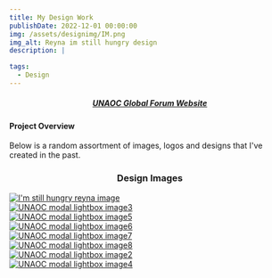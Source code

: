 ```yaml
---
title: My Design Work
publishDate: 2022-12-01 00:00:00
img: /assets/designimg/IM.png
img_alt: Reyna im still hungry design
description: |

tags:
  - Design
---
```


##### <div><center><a class="highlight highlight-unaoc" href="https://8thglobalforum.unaoc.org/">UNAOC Global Forum Website</a></center></div>
#### Project Overview
Below is a random assortment of images, logos and designs that I've created in the past.



### <center>Design Images</center>
<script type="module" src="../../../scripts/fslightbox.js"></script>
<div class="container mx-auto space-y-2 lg:space-y-0 lg:gap-2 lg:grid lg:grid-cols-3">
  <div class="w-full rounded hover:opacity-50">
    <a data-fslightbox href="https://i.imgur.com/bZSuSH3.png"><img src="/assets/designimg/IM.png" alt="I'm still hungry reyna image"></a>
  </div>
  <div class="w-full rounded hover:opacity-50">
    <a data-fslightbox href="https://i.imgur.com/WJMncrX.png"><img src="/assets/app_screens/unaocmenuapp.webp" alt="UNAOC modal lightbox image3"></a>
  </div>
   <div class="w-full rounded hover:opacity-50">
    <a data-fslightbox href="https://i.imgur.com/zai34ZM.png"><img src="/assets/app_screens/unaocappmedia.webp" alt="UNAOC modal lightbox image5"></a>
  </div>
   <div class="w-full rounded hover:opacity-50">
    <a data-fslightbox href="https://i.imgur.com/a986zyx.png"><img src="/assets/app_screens/unaoc3.png" alt="UNAOC modal lightbox image6"></a>
  </div>
   <div class="w-full rounded hover:opacity-50">
    <a data-fslightbox href="https://i.imgur.com/pfS2p2a.png"><img src="/assets/app_screens/unaocdoc.webp" alt="UNAOC modal lightbox image7"></a>
  </div>
   <div class="w-full rounded hover:opacity-50">
    <a data-fslightbox href="https://i.imgur.com/NlUtWnt.png"><img src="/assets/app_screens/unaocapp3.webp" alt="UNAOC modal lightbox image8"></a>
  </div>
  <div class="w-full rounded hover:opacity-50">
    <a data-fslightbox href="https://i.imgur.com/3wH17zY.png"><img src="/assets/app_screens/unaoc_alt_app.png" alt="UNAOC modal lightbox image2"></a>
  </div>
  <div class="w-full rounded hover:opacity-50">
    <a data-fslightbox href="https://i.imgur.com/eVXmbQ2.png"><img src="/assets/app_screens/unaocappicon.webp" alt="UNAOC modal lightbox image4"></a>
  </div>
</div>






